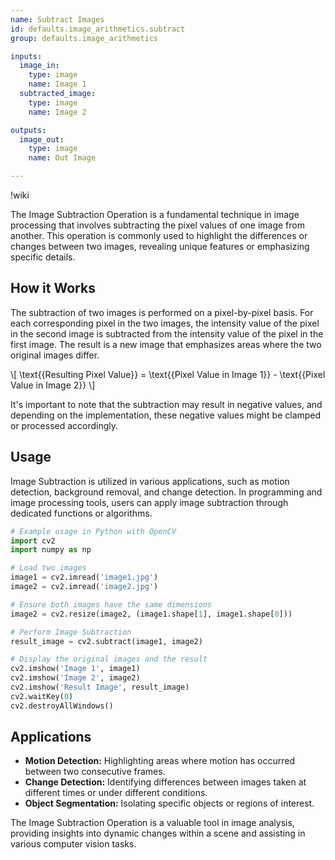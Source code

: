 ```yaml
---
name: Subtract Images
id: defaults.image_arithmetics.subtract
group: defaults.image_arithmetics

inputs:
  image_in:
    type: image
    name: Image 1
  subtracted_image:
    type: image
    name: Image 2

outputs:
  image_out:
    type: image
    name: Out Image

---
```


!wiki

The Image Subtraction Operation is a fundamental technique in image processing that involves subtracting the pixel values of one image from another. This operation is commonly used to highlight the differences or changes between two images, revealing unique features or emphasizing specific details.

## How it Works

The subtraction of two images is performed on a pixel-by-pixel basis. For each corresponding pixel in the two images, the intensity value of the pixel in the second image is subtracted from the intensity value of the pixel in the first image. The result is a new image that emphasizes areas where the two original images differ.

\\[ \text{{Resulting Pixel Value}} = \text{{Pixel Value in Image 1}} - \text{{Pixel Value in Image 2}} \\]

It's important to note that the subtraction may result in negative values, and depending on the implementation, these negative values might be clamped or processed accordingly.

## Usage

Image Subtraction is utilized in various applications, such as motion detection, background removal, and change detection. In programming and image processing tools, users can apply image subtraction through dedicated functions or algorithms.

```python
# Example usage in Python with OpenCV
import cv2
import numpy as np

# Load two images
image1 = cv2.imread('image1.jpg')
image2 = cv2.imread('image2.jpg')

# Ensure both images have the same dimensions
image2 = cv2.resize(image2, (image1.shape[1], image1.shape[0]))

# Perform Image Subtraction
result_image = cv2.subtract(image1, image2)

# Display the original images and the result
cv2.imshow('Image 1', image1)
cv2.imshow('Image 2', image2)
cv2.imshow('Result Image', result_image)
cv2.waitKey(0)
cv2.destroyAllWindows()
```

## Applications

- **Motion Detection:** Highlighting areas where motion has occurred between two consecutive frames.
- **Change Detection:** Identifying differences between images taken at different times or under different conditions.
- **Object Segmentation:** Isolating specific objects or regions of interest.

The Image Subtraction Operation is a valuable tool in image analysis, providing insights into dynamic changes within a scene and assisting in various computer vision tasks.
